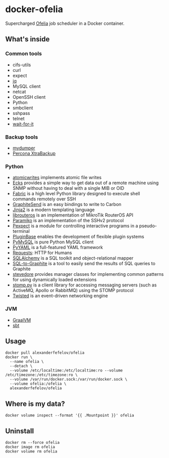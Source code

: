 # docker-ofelia

Supercharged [Ofelia](https://github.com/mcuadros/ofelia) job scheduler in a Docker container.

## What's inside

### Common tools

- cifs-utils
- curl
- expect
- [jq](https://stedolan.github.io/jq/)
- MySQL client
- netcat
- OpenSSH client
- Python
- smbclient
- sshpass
- telnet
- [wait-for-it](https://github.com/vishnubob/wait-for-it)

### Backup tools

- [mydumper](https://github.com/maxbube/mydumper)
- [Percona XtraBackup](https://www.percona.com/software/mysql-database/percona-xtrabackup)

### Python

- [atomicwrites](https://github.com/untitaker/python-atomicwrites) implements atomic file writes
- [Ecks](https://github.com/cread/ecks) provides a simple way to get data out of a remote machine using SNMP without having to deal with a single MIB or OID
- [Fabric](https://github.com/fabric/fabric) is a high level Python library designed to execute shell commands remotely over SSH
- [GraphiteSend](https://github.com/daniellawrence/graphitesend) is an easy bindings to write to Carbon
- [Jinja2](http://jinja.pocoo.org/) is a modern templating language
- [librouteros](https://github.com/luqasz/librouteros) is an implementation of MikroTik RouterOS API
- [Paramiko](https://github.com/paramiko/paramiko) is an implementation of the SSHv2 protocol
- [Pexpect](https://github.com/pexpect/pexpect) is a module for controlling interactive programs in a pseudo-terminal
- [PluginBase](https://github.com/mitsuhiko/pluginbase) enables the development of flexible plugin systems
- [PyMySQL](https://github.com/PyMySQL/PyMySQL) is pure Python MySQL client
- [PyYAML](https://pyyaml.org) is a full-featured YAML framework
- [Requests](https://github.com/requests/requests): HTTP for Humans
- [SQLAlchemy](https://www.sqlalchemy.org) is a SQL toolkit and object-relational mapper
- [SQL-to-Graphite](https://github.com/opschops/sql-to-graphite) is a tool to easily send the results of SQL queries to Graphite
- [stevedore](https://github.com/openstack/stevedore) provides manager classes for implementing common patterns for using dynamically loaded extensions
- [stomp.py](https://github.com/jasonrbriggs/stomp.py) is a client library for accessing messaging servers (such as ActiveMQ, Apollo or RabbitMQ) using the STOMP protocol
- [Twisted](https://twistedmatrix.com) is an event-driven networking engine

### JVM

- [GraalVM](https://www.graalvm.org)
- [sbt](https://www.scala-sbt.org)

## Usage

    docker pull alexanderfefelov/ofelia
    docker run \
      --name ofelia \
      --detach \
      --volume /etc/localtime:/etc/localtime:ro --volume /etc/timezone:/etc/timezone:ro \
      --volume /var/run/docker.sock:/var/run/docker.sock \
      --volume ofelia:/ofelia \
      alexanderfefelov/ofelia

## Where is my data?

    docker volume inspect --format '{{ .Mountpoint }}' ofelia

## Uninstall

    docker rm --force ofelia
    docker image rm ofelia
    docker volume rm ofelia
